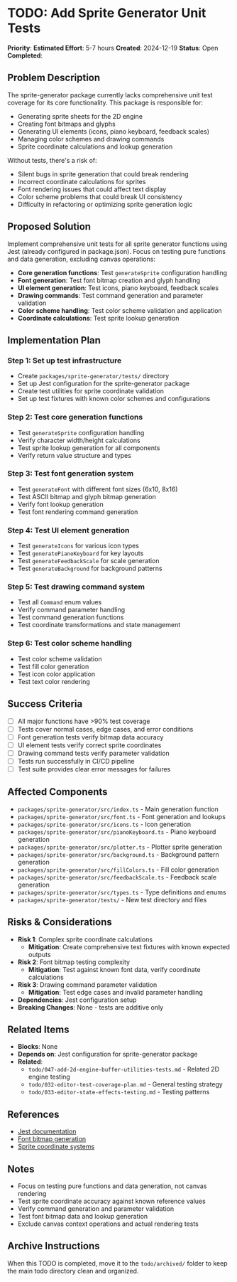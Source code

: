 # TODO: Add Sprite Generator Unit Tests

**Priority**:
**Estimated Effort**: 5-7 hours
**Created**: 2024-12-19
**Status**: Open
**Completed**: 

## Problem Description

The sprite-generator package currently lacks comprehensive unit test coverage for its core functionality. This package is responsible for:
- Generating sprite sheets for the 2D engine
- Creating font bitmaps and glyphs
- Generating UI elements (icons, piano keyboard, feedback scales)
- Managing color schemes and drawing commands
- Sprite coordinate calculations and lookup generation

Without tests, there's a risk of:
- Silent bugs in sprite generation that could break rendering
- Incorrect coordinate calculations for sprites
- Font rendering issues that could affect text display
- Color scheme problems that could break UI consistency
- Difficulty in refactoring or optimizing sprite generation logic

## Proposed Solution

Implement comprehensive unit tests for all sprite generator functions using Jest (already configured in package.json). Focus on testing pure functions and data generation, excluding canvas operations:

- **Core generation functions**: Test `generateSprite` configuration handling
- **Font generation**: Test font bitmap creation and glyph handling
- **UI element generation**: Test icons, piano keyboard, feedback scales
- **Drawing commands**: Test command generation and parameter validation
- **Color scheme handling**: Test color scheme validation and application
- **Coordinate calculations**: Test sprite lookup generation

## Implementation Plan

### Step 1: Set up test infrastructure
- Create `packages/sprite-generator/tests/` directory
- Set up Jest configuration for the sprite-generator package
- Create test utilities for sprite coordinate validation
- Set up test fixtures with known color schemes and configurations

### Step 2: Test core generation functions
- Test `generateSprite` configuration handling
- Verify character width/height calculations
- Test sprite lookup generation for all components
- Verify return value structure and types

### Step 3: Test font generation system
- Test `generateFont` with different font sizes (6x10, 8x16)
- Test ASCII bitmap and glyph bitmap generation
- Verify font lookup generation
- Test font rendering command generation

### Step 4: Test UI element generation
- Test `generateIcons` for various icon types
- Test `generatePianoKeyboard` for key layouts
- Test `generateFeedbackScale` for scale generation
- Test `generateBackground` for background patterns

### Step 5: Test drawing command system
- Test all `Command` enum values
- Verify command parameter handling
- Test command generation functions
- Test coordinate transformations and state management

### Step 6: Test color scheme handling
- Test color scheme validation
- Test fill color generation
- Test icon color application
- Test text color rendering

## Success Criteria

- [ ] All major functions have >90% test coverage
- [ ] Tests cover normal cases, edge cases, and error conditions
- [ ] Font generation tests verify bitmap data accuracy
- [ ] UI element tests verify correct sprite coordinates
- [ ] Drawing command tests verify parameter validation
- [ ] Tests run successfully in CI/CD pipeline
- [ ] Test suite provides clear error messages for failures

## Affected Components

- `packages/sprite-generator/src/index.ts` - Main generation function
- `packages/sprite-generator/src/font.ts` - Font generation and lookups
- `packages/sprite-generator/src/icons.ts` - Icon generation
- `packages/sprite-generator/src/pianoKeyboard.ts` - Piano keyboard generation
- `packages/sprite-generator/src/plotter.ts` - Plotter sprite generation
- `packages/sprite-generator/src/background.ts` - Background pattern generation
- `packages/sprite-generator/src/fillColors.ts` - Fill color generation
- `packages/sprite-generator/src/feedbackScale.ts` - Feedback scale generation
- `packages/sprite-generator/src/types.ts` - Type definitions and enums
- `packages/sprite-generator/tests/` - New test directory and files

## Risks & Considerations

- **Risk 1**: Complex sprite coordinate calculations
  - **Mitigation**: Create comprehensive test fixtures with known expected outputs
- **Risk 2**: Font bitmap testing complexity
  - **Mitigation**: Test against known font data, verify coordinate calculations
- **Risk 3**: Drawing command parameter validation
  - **Mitigation**: Test edge cases and invalid parameter handling
- **Dependencies**: Jest configuration setup
- **Breaking Changes**: None - tests are additive only

## Related Items

- **Blocks**: None
- **Depends on**: Jest configuration for sprite-generator package
- **Related**: 
  - `todo/047-add-2d-engine-buffer-utilities-tests.md` - Related 2D engine testing
  - `todo/032-editor-test-coverage-plan.md` - General testing strategy
  - `todo/033-editor-state-effects-testing.md` - Testing patterns

## References

- [Jest documentation](https://jestjs.io/docs/getting-started)
- [Font bitmap generation](https://en.wikipedia.org/wiki/Bitmap_font)
- [Sprite coordinate systems](https://en.wikipedia.org/wiki/Sprite_(computer_graphics))

## Notes

- Focus on testing pure functions and data generation, not canvas rendering
- Test sprite coordinate accuracy against known reference values
- Verify command generation and parameter validation
- Test font bitmap data and lookup generation
- Exclude canvas context operations and actual rendering tests

## Archive Instructions

When this TODO is completed, move it to the `todo/archived/` folder to keep the main todo directory clean and organized. 